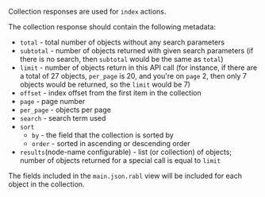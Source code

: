 Collection responses are used for `index` actions.

The collection response should contain the following metadata:

* `total` - total number of objects without any search parameters
* `subtotal` - number of objects returned with given search parameters (if there is no search, then `subtotal` would be the same as `total`)
* `limit` - number of objects return in this API call (for instance, if there are a total of 27 objects, `per_page` is 20, and you're on `page` 2, then only 7 objects would be returned, so the `limit` would be 7)
* `offset` - index offset from the first item in the collection
* `page` - page number
* `per_page` - objects per page
* `search` - search term used
* `sort`
    * `by` - the field that the collection is sorted by
    * `order` - sorted in ascending or descending order
* `results`(node-name configurable) - list (or collection) of objects; number of objects returned for a special call is equal to `limit`

The fields included in the `main.json.rabl` view will be included for each object in the collection.
